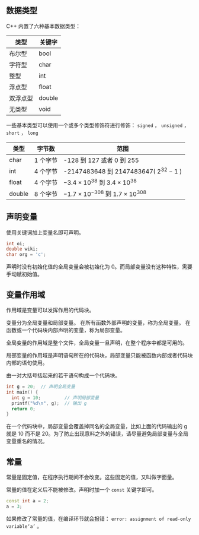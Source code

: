 ## 数据类型

C++ 内置了六种基本数据类型：

| 类型   | 关键字    |
| ---- | ------ |
| 布尔型  | bool   |
| 字符型  | char   |
| 整型   | int    |
| 浮点型  | float  |
| 双浮点型 | double |
| 无类型  | void   |

一些基本类型可以使用一个或多个类型修饰符进行修饰： `signed` ， `unsigned` ， `short` ， `long` 

| 类型     | 字节数   | 范围                                              |
| ------ | ----- | ----------------------------------------------- |
| char   | 1 个字节 | -128 到 127 或者 0 到 255                           |
| int    | 4 个字节 | -2147483648 到 2147483647( $2^{32} - 1$ )        |
| float  | 4 个字节 |  $-3.4\times 10^{38}$ 到 $3.4\times 10^{38}$    |
| double | 8 个字节 |  $-1.7\times 10^{-308}$ 到 $1.7\times 10^{308}$  |

## 声明变量

使用关键词加上变量名即可声明。

```c++
int oi;
double wiki;
char org = 'c';
```

声明时没有初始化值的全局变量会被初始化为 0。而局部变量没有这种特性，需要手动赋初始值。

## 变量作用域

作用域是变量可以发挥作用的代码块。

变量分为全局变量和局部变量。
在所有函数外部声明的变量，称为全局变量。
在函数或一个代码块内部声明的变量，称为局部变量。

全局变量的作用域是整个文件，全局变量一旦声明，在整个程序中都是可用的。

局部变量的作用域是声明语句所在的代码块，局部变量只能被函数内部或者代码块内部的语句使用。

由一对大括号括起来的若干语句构成一个代码块。

```c++
int g = 20;  // 声明全局变量
int main() {
  int g = 10;         // 声明局部变量
  printf("%d\n", g);  // 输出 g
  return 0;
}
```

在一个代码块中，局部变量会覆盖掉同名的全局变量，比如上面的代码输出的 g 就是 10 而不是 20。为了防止出现意料之外的错误，请尽量避免局部变量与全局变量重名的情况。

## 常量

常量是固定值，在程序执行期间不会改变。这些固定的值，又叫做字面量。

常量的值在定义后不能被修改。声明时加一个 `const` 关键字即可。

```c++
const int a = 2;
a = 3;
```

如果修改了常量的值，在编译环节就会报错： `error: assignment of read-only variable‘a’` 。
